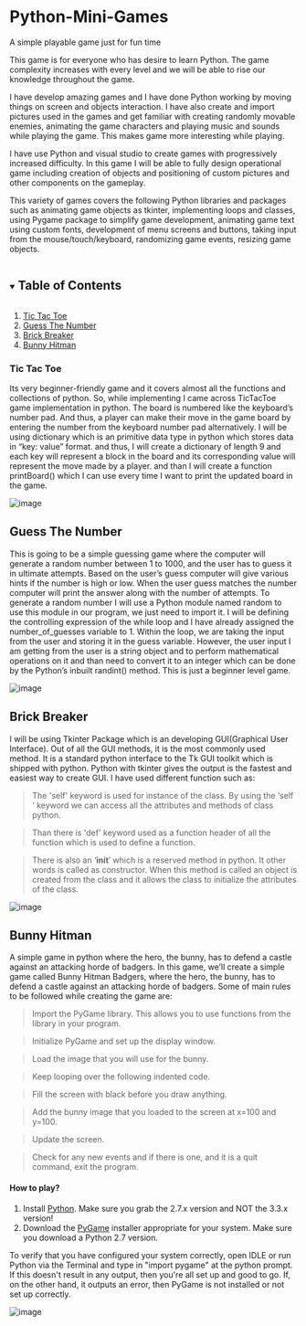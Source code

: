 # Python-Mini-Games  
A simple playable game just for fun time      

This game is for everyone who has desire to learn Python. The game complexity increases with every level and we will be able to rise our knowledge throughout the game.

I have develop amazing games and I have done Python working by moving things on screen and objects interaction. I have also create and import pictures used in the games and get familiar with creating randomly movable enemies, animating the game characters and playing music and sounds while playing the game. This makes game more interesting while playing.

I have use Python and visual studio to create games with progressively increased difficulty. In this game I will be able to fully design operational game including creation of objects and positioning of custom pictures and other components on the gameplay.

This variety of games covers the following Python libraries and packages such as animating game objects as tkinter, implementing loops and classes, using Pygame package to simplify game development, animating game text using custom fonts, development of menu screens and buttons, taking input from the mouse/touch/keyboard, randomizing game events, resizing game objects.

<!-- TABLE OF CONTENTS -->
<details open="open">
  <summary><h2 style="display: inline-block">Table of Contents</h2></summary>
  <ol>
    <li>
      <a href="#Tic-Tac-Toe">Tic Tac Toe</a></li>
    <li><a href="#Guess-The-Number">Guess The Number</a></li>
    <li><a href="#Brick-Breaker">Brick Breaker</a></li>
    <li><a href="#Bunny-Hitman">Bunny Hitman</a></li>    
  </ol>
</details>

### Tic Tac Toe

Its very beginner-friendly game and it covers almost all the functions and collections of python. So, while implementing I came across TicTacToe game implementation in python.
The board is numbered like the keyboard’s number pad. And thus, a player can make their move in the game board by entering the number from the keyboard number pad alternatively.
I will be using dictionary which is an primitive data type in python which stores data in “key: value” format. and thus, I will create a dictionary of length 9 and each key will represent a block in the board and its corresponding value will represent the move made by a player. and than I will create a function printBoard() which I can use every time I want to print the updated board in the game.

![image](https://user-images.githubusercontent.com/75266216/121560458-25baab00-ca35-11eb-8a15-3c540ab09a50.png)


## Guess The Number

This is going to be a simple guessing game where the computer will generate a random number between 1 to 1000, and the user has to guess it in ultimate attempts. Based on the user’s guess computer will give various hints if the number is high or low. When the user guess matches the number computer will print the answer along with the number of attempts. To generate a random number I will use a Python module named random to use this module in our program, we just need to import it. I will be defining the controlling expression of the while loop and I have already assigned the number_of_guesses variable to 1. Within the loop, we are taking the input from the user and storing it in the guess variable. However, the user input I am getting from the user is a string object and to perform mathematical operations on it and than need to convert it to an integer which can be done by the Python’s inbuilt randint() method. This is just a beginner level game.

![image](https://user-images.githubusercontent.com/75266216/121563788-636d0300-ca38-11eb-8448-ecbcda6dd610.png)


## Brick Breaker

I will be using Tkinter Package which is an developing GUI(Graphical User Interface). Out of all the GUI methods, it is the most commonly used method. It is a standard python interface to the Tk GUI toolkit which is shipped with python. Python with tkinter gives the output is the fastest and easiest way to create GUI. I have used different function such as:
> The 'self' keyword is used for instance of the class. By using the ‘self ‘ keyword we can access all the attributes and methods of class python.

> Than there is 'def' keyword used as a function header of all the function which is used to define a function.

> There is also an ‘__init__’ which is a reserved method in python. It other words is called as constructor. When this method is called an object is created from the class and it allows the class to initialize the attributes of the class.

![image](https://user-images.githubusercontent.com/75266216/121652381-36146980-cab9-11eb-85f2-de8d8a057d93.png)

## Bunny Hitman

A simple game in python where the hero, the bunny, has to defend a castle against an attacking horde of badgers. In this game, we’ll create a simple game called Bunny Hitman Badgers, where the hero, the bunny, has to defend a castle against an attacking horde of badgers. Some of main rules to be followed while creating the game are:

> Import the PyGame library. This allows you to use functions from the library in your program.

> Initialize PyGame and set up the display window.

> Load the image that you will use for the bunny. 

> Keep looping over the following indented code.

> Fill the screen with black before you draw anything.

> Add the bunny image that you loaded to the screen at x=100 and y=100.

> Update the screen.

> Check for any new events and if there is one, and it is a quit command, exit the program.

#### How to play?

1. Install [Python](http://www.python.org/download/). Make sure you grab the 2.7.x version and NOT the 3.3.x version!
2. Download the [PyGame](http://www.pygame.org/download.shtml) installer appropriate for your system. Make sure you download a Python 2.7 version.

To verify that you have configured your system correctly, open IDLE or run Python via the Terminal and type in "import pygame" at the python prompt. If this doesn't result in any output, then you're all set up and good to go. If, on the other hand, it outputs an error, then PyGame is not installed or not set up correctly. 

![image](https://user-images.githubusercontent.com/75266216/121849990-bcbf8580-cd09-11eb-91d2-9120b8f7fdb7.png)

